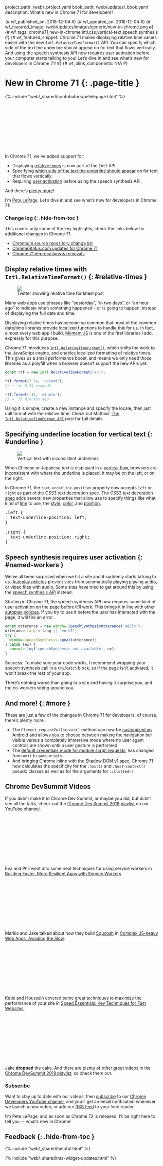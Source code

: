 project_path: /web/_project.yaml book_path: /web/updates/_book.yaml description: What's new in Chrome 71 for developers?

{# wf_published_on: 2018-12-04 #} {# wf_updated_on: 2018-12-04 #} {# wf_featured_image: /web/updates/images/generic/new-in-chrome.png #} {# wf_tags: chrome71,new-in-chrome,intl,css,vertical-text,speech,synthesis #} {# wf_featured_snippet: Chrome 71 makes displaying relative time values easier with the new `Intl.RelativeTimeFormat()` API. You can specify which side of the text the underline should appear on for text that flows vertically. And using the speech synthesis API now requires user activation before your computer starts talking to you! Let’s dive in and see what’s new for developers in Chrome 71! #} {# wf_blink_components: N/A #}

# New in Chrome 71 {: .page-title }

{% include "web/_shared/contributors/petelepage.html" %}

<div class="clearfix"></div>

<div class="video-wrapper">
  <iframe class="devsite-embedded-youtube-video" data-video-id="SkIgtVvAR6w"
          data-autohide="1" data-showinfo="0" frameborder="0" allowfullscreen>
  </iframe>
</div>

In Chrome 71, we've added support for:

* Displaying [relative times](#relative-times) is now part of the `Intl` API.
* Specifying [which side of the text the underline should appear](#underline) on for text that flows vertically.
* Requiring [user activation](#speech-activation) before using the speech synthesis API.

And there’s [plenty more](#more)!

I’m [Pete LePage](https://mobile.twitter.com/petele). Let’s dive in and see what’s new for developers in Chrome 71!

<div class="clearfix"></div>

### Change log {: .hide-from-toc }

This covers only some of the key highlights, check the links below for additional changes in Chrome 71.

* [Chromium source repository change list](https://chromium.googlesource.com/chromium/src/+log/70.0.3538.66..71.0.3578.82)
* [ChromeStatus.com updates for Chrome 71](https://www.chromestatus.com/features#milestone%3D71)
* [Chrome 71 deprecations & removals](/web/updates/2018/10/chrome-71-deps-rems)

## Display relative times with `Intl.RelativeTimeFormat()` {: #relative-times }

<figure class="attempt-right">
  <img src="/web/updates/images/2018/12/twitter-rel-time.jpg">
  <figcaption>
    Twitter showing relative time for latest post
  </figcaption>
</figure>

Many web apps use phrases like “yesterday”, “in two days”, or “an hour ago” to indicate when something happened - or is going to happen, instead of displaying the full date and time.

Displaying relative times has become so common that most of the common date/time libraries provide localized functions to handle this for us. In fact, almost every web app I build, [Moment JS](https://momentjs.com/) is one of the first libraries I add, expressly for this purpose.

Chrome 71 introduces [`Intl.RelativeTimeFormat()`](https://developer.mozilla.org/en-US/docs/Web/JavaScript/Reference/Global_Objects/Intl.RelativeTimeFormat), which shifts the work to the JavaScript engine, and enables localized formatting of relative times. This gives us a small performance boost, and means we only need those libraries as a polyfill when a browser doesn’t support the new APIs yet.

```js
const rtf = new Intl.RelativeTimeFormat('en');

rtf.format(3.14, 'second');
// → 'in 3.14 seconds'

rtf.format(-15, 'minute');
// → '15 minutes ago'
```

Using it is simple, create a new instance and specify the locale, then just call format with the relative time. Check out Mathias’ [The `Intl.RelativeTimeFormat API`](/web/updates/2018/10/intl-relativetimeformat) post for full details.

<div class="clearfix"></div>

## Specifying underline location for vertical text {: #underline }

<figure class="attempt-right">
  <img src="/web/updates/images/2018/12/vertical-text.png">
  <figcaption>
    Vertical text with inconsistent underlines
  </figcaption>
</figure>

When Chinese or Japanese text is displayed in a [vertical flow](https://underlined-vertical-text.glitch.me), browsers are inconsistent with where the underline is placed, it may be on the left, or on the right.

In Chrome 71, the `text-underline-position` property now accepts `left` or `right` as part of the CSS3 text decoration spec. The [CSS3 text decoration spec](https://www.w3.org/TR/css-text-decor-3/) adds several new properties that allow use to specify things like what kind of [line](https://www.w3.org/TR/css-text-decor-3/#text-decoration-style-property) to use, the [style](https://www.w3.org/TR/css-text-decor-3/#text-decoration-style-property), [color](https://www.w3.org/TR/css-text-decor-3/#text-decoration-color-property), and [position](https://www.w3.org/TR/css-text-decor-3/#text-underline-position-property).

<div class="clearfix"></div>

<pre class="prettyprint lang-css">.left {
  text-underline-position: left;
}

.right {
  text-underline-position: right;
}
</pre>

## Speech synthesis requires user activation {: #named-workers }

We’ve all been surprised when we hit a site and it suddenly starts talking to us. [Autoplay policies](/web/updates/2018/11/web-audio-autoplay) prevent sites from automatically playing playing audio, or video files with audio. Some sites have tried to get around this by using the [speech synthesis API](https://developer.mozilla.org/en-US/docs/Web/API/SpeechSynthesis) instead.

Starting in Chrome 71, the speech synthesis API now requires some kind of user activation on the page before it’ll work. This brings it in line with other [autoplay policies](/web/updates/2018/11/web-audio-autoplay). If you try to use it before the user has interacted with the page, it will fire an error.

```js
const utterance = new window.SpeechSynthesisUtterance('Hello');
utterance.lang = lang || 'en-US';
try {
  window.speechSynthesis.speak(utterance);
} catch (ex) {
  console.log('speechSynthesis not available', ex);
}
```

Success: To make sure your code works, I recommend wrapping your speech synthesis call in a `try`/`catch` block, so if the page isn't activated, it won't break the rest of your app.

There’s nothing worse than going to a site and having it surprise you, and the co-workers sitting around you.

## And more! {: #more }

These are just a few of the changes in Chrome 71 for developers, of course, there’s plenty more.

* The `Element.requestFullscreen()` method can now be [customized on Android](https://www.chromestatus.com/feature/5188650908254208) and allows you to choose between making the navigation bar visible versus a completely immersive mode where no user agent controls are shown until a user gesture is performed.
* The [default credentials mode for module script requests](https://www.chromestatus.com/feature/6710957388595200), has changed from `omit` to `same-origin`.
* And bringing Chrome inline with the [Shadow DOM v1 spec](https://w3c.github.io/webcomponents/spec/shadow/), Chrome 71 now calculates the specificity for the `:host()` and `:host-context()` pseudo classes as well as for the arguments for `::slotted()`.

<div class="clearfix"></div>

## Chrome DevSummit Videos

If you didn’t make it to Chrome Dev Summit, or maybe you did, but didn’t see all the talks, check out the [Chrome Dev Summit 2018 playlist](https://www.youtube.com/playlist?list=PLNYkxOF6rcIDjlCx1PcphPpmf43aKOAdF) on our YouTube channel.

<div class="video-wrapper">
  <iframe class="devsite-embedded-youtube-video" data-video-id="25aCD5XL1Jk"
          data-autohide="1" data-showinfo="0" frameborder="0" allowfullscreen>
  </iframe>
</div>

Eva and Phil went into some neat techniques for using service workers in [Building Faster, More Resilient Apps with Service Workers](https://www.youtube.com/watch?v=25aCD5XL1Jk&t=0s&index=9&list=PLNYkxOF6rcIDjlCx1PcphPpmf43aKOAdF).

<div class="clearfix"></div>

<div class="video-wrapper">
  <iframe class="devsite-embedded-youtube-video" data-video-id="ipNW6lJHVEs"
          data-autohide="1" data-showinfo="0" frameborder="0" allowfullscreen>
  </iframe>
</div>

Mariko and Jake talked about how they build [Squoosh](https://squoosh.app/) in [Complex JS-heavy Web Apps, Avoiding the Slow](https://www.youtube.com/watch?v=ipNW6lJHVEs&t=104s&index=11&list=PLNYkxOF6rcIDjlCx1PcphPpmf43aKOAdF).

<div class="clearfix"></div>

<div class="video-wrapper">
  <iframe class="devsite-embedded-youtube-video" data-video-id="reztLS3vomE"
          data-autohide="1" data-showinfo="0" frameborder="0" allowfullscreen>
  </iframe>
</div>

Katie and Houssein covered some great techniques to maximize the performance of your site in [Speed Essentials: Key Techniques for Fast Websites](https://www.youtube.com/watch?v=reztLS3vomE&t=1s&index=8&list=PLNYkxOF6rcIDjlCx1PcphPpmf43aKOAdF).

<div class="clearfix"></div>

<div class="video-wrapper">
  <iframe class="devsite-embedded-youtube-video" data-video-id="CbU9GzgS0HY"
          data-autohide="1" data-showinfo="0" frameborder="0" allowfullscreen>
  </iframe>
</div>

Jake **dropped** the cake. And there are plenty of other great videos in the [Chrome DevSummit 2018 playlist](https://www.youtube.com/playlist?list=PLNYkxOF6rcIDjlCx1PcphPpmf43aKOAdF), so check them out.

<div class="clearfix"></div>

### Subscribe

Want to stay up to date with our videos, then [subscribe](https://goo.gl/6FP1a5) to our [Chrome Developers YouTube channel](https://www.youtube.com/user/ChromeDevelopers/), and you’ll get an email notification whenever we launch a new video, or add our [RSS feed](/web/shows/rss.xml) to your feed reader.

I’m Pete LePage, and as soon as Chrome 72 is released, I’ll be right here to tell you -- what’s new in Chrome!

## Feedback {: .hide-from-toc }

{% include "web/_shared/helpful.html" %}

<div class="clearfix"></div>

{% include "web/_shared/rss-widget-updates.html" %}